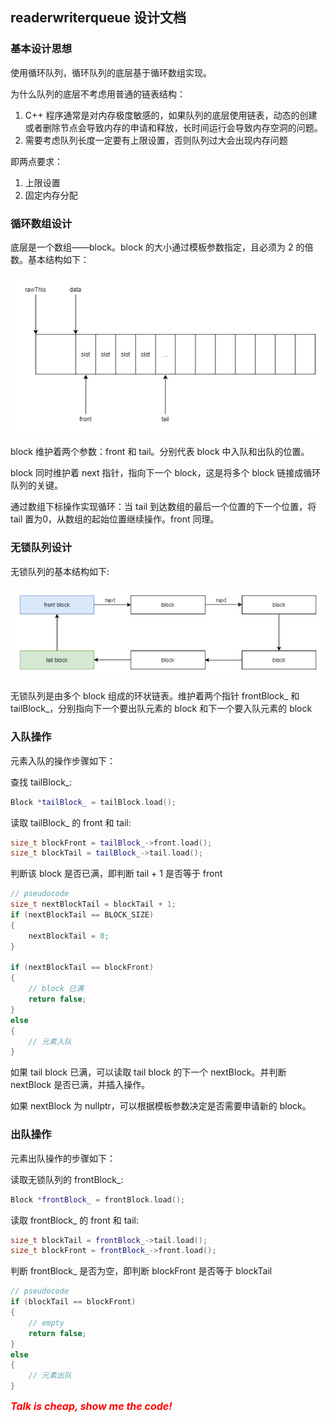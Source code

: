## readerwriterqueue 设计文档

### 基本设计思想

使用循环队列，循环队列的底层基于循环数组实现。

为什么队列的底层不考虑用普通的链表结构：

1. C++ 程序通常是对内存极度敏感的，如果队列的底层使用链表，动态的创建或者删除节点会导致内存的申请和释放，长时间运行会导致内存空洞的问题。
2. 需要考虑队列长度一定要有上限设置，否则队列过大会出现内存问题

即两点要求：

1. 上限设置
2. 固定内存分配

### 循环数组设计

底层是一个数组——block。block 的大小通过模板参数指定，且必须为 2 的倍数。基本结构如下：

![block结构](./images/block结构.png)

block 维护着两个参数：front 和 tail。分别代表 block 中入队和出队的位置。

block 同时维护着 next 指针，指向下一个 block，这是将多个 block 链接成循环队列的关键。

通过数组下标操作实现循环：当 tail 到达数组的最后一个位置的下一个位置，将 tail 置为0，从数组的起始位置继续操作。front 同理。

### 无锁队列设计

无锁队列的基本结构如下:

![block结构](./images/无锁SPSC结构.png)

无锁队列是由多个 block 组成的环状链表。维护着两个指针 frontBlock_ 和 tailBlock_，分别指向下一个要出队元素的 block 和下一个要入队元素的 block

### 入队操作

元素入队的操作步骤如下：

查找 tailBlock_:

```cpp
Block *tailBlock_ = tailBlock.load();
```

读取 tailBlock_ 的 front 和 tail:

```cpp
size_t blockFront = tailBlock_->front.load();
size_t blockTail = tailBlock_->tail.load();
```

判断该 block 是否已满，即判断 tail + 1 是否等于 front

```cpp
// pseudocode
size_t nextBlockTail = blockTail + 1;
if (nextBlockTail == BLOCK_SIZE)
{
    nextBlockTail = 0;
}

if (nextBlockTail == blockFront)
{
    // block 已满
    return false;
}
else
{
    // 元素入队
}
```

如果 tail block 已满，可以读取 tail block 的下一个 nextBlock。并判断 nextBlock 是否已满，并插入操作。

如果 nextBlock 为 nullptr，可以根据模板参数决定是否需要申请新的 block。


### 出队操作

元素出队操作的步骤如下：

读取无锁队列的 frontBlock_:

```cpp
Block *frontBlock_ = frontBlock.load();
```

读取 frontBlock_ 的 front 和 tail:

```cpp
size_t blockTail = frontBlock_->tail.load();
size_t blockFront = frontBlock_->front.load();
```

判断 frontBlock_ 是否为空，即判断 blockFront 是否等于 blockTail

```cpp
// pseudocode
if (blockTail == blockFront)
{
    // empty
    return false;
}
else
{
    // 元素出队
}
```

<font size=3><font color=red>***Talk is cheap, show me the code!***</font></font>